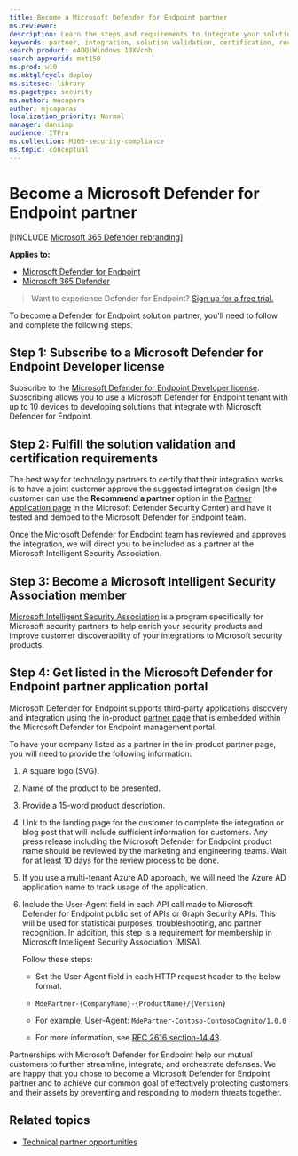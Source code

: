 ```yaml
---
title: Become a Microsoft Defender for Endpoint partner
ms.reviewer: 
description: Learn the steps and requirements to integrate your solution with Microsoft Defender ATP and be a partner
keywords: partner, integration, solution validation, certification, requirements, member, misa, application portal
search.product: eADQiWindows 10XVcnh
search.appverid: met150
ms.prod: w10
ms.mktglfcycl: deploy
ms.sitesec: library
ms.pagetype: security
ms.author: macapara
author: mjcaparas
localization_priority: Normal
manager: dansimp
audience: ITPro
ms.collection: M365-security-compliance 
ms.topic: conceptual 
---
```


# Become a Microsoft Defender for Endpoint partner

[!INCLUDE [Microsoft 365 Defender rebranding](../../includes/microsoft-defender.md)]

**Applies to:**
- [Microsoft Defender for Endpoint](https://go.microsoft.com/fwlink/?linkid=2154037)
- [Microsoft 365 Defender](https://go.microsoft.com/fwlink/?linkid=2118804)

> Want to experience Defender for Endpoint? [Sign up for a free trial.](https://www.microsoft.com/microsoft-365/windows/microsoft-defender-atp?ocid=docs-wdatp-exposedapis-abovefoldlink)

To become a Defender for Endpoint solution partner, you'll need to follow and complete the following steps.

## Step 1: Subscribe to a Microsoft Defender for Endpoint Developer license
Subscribe to the [Microsoft Defender for Endpoint Developer license](https://winatpregistration-prd.trafficmanager.net/Developer/UserAgreement?Length=9). Subscribing allows you to use a Microsoft Defender for Endpoint tenant with up to 10 devices to developing solutions that integrate with Microsoft Defender for Endpoint. 

## Step 2: Fulfill the solution validation and certification requirements
The best way for technology partners to certify that their integration works is to have a joint customer approve the suggested integration design (the customer can use the **Recommend a partner** option in the [Partner Application page](https://securitycenter.microsoft.com/interoperability/partners) in the Microsoft Defender Security Center) and have it tested and demoed to the Microsoft Defender for Endpoint team.

Once the Microsoft Defender for Endpoint team has reviewed and approves the integration, we will direct you to be included as a partner at the Microsoft Intelligent Security Association.

## Step 3: Become a  Microsoft Intelligent Security Association member
[Microsoft Intelligent Security Association](https://www.microsoft.com/security/partnerships/intelligent-security-association) is a program specifically for Microsoft security partners to help enrich your security products and improve customer discoverability of your integrations to Microsoft security products.

## Step 4: Get listed in the Microsoft Defender for Endpoint partner application portal
Microsoft Defender for Endpoint supports third-party applications discovery and integration using the in-product [partner page](partner-applications.md) that is embedded within the Microsoft Defender for Endpoint management portal. 

To have your company listed as a partner in the in-product partner page, you will need to provide the following information:

1. A square logo (SVG).
2. Name of the product to be presented.
3. Provide a 15-word product description.
4. Link to the landing page for the customer to complete the integration or blog post that will include sufficient information for customers. Any press release including the Microsoft Defender for Endpoint product name should be reviewed by the marketing and engineering teams. Wait for at least 10 days for the review process to be done.
5.	If you use a multi-tenant Azure AD approach, we will need the Azure AD application name to track usage of the application.
6. Include the User-Agent field in each API call made to Microsoft Defender for Endpoint public set of APIs or Graph Security APIs. This will be used for statistical purposes, troubleshooting, and partner recognition. In addition, this step is a requirement for membership in Microsoft Intelligent Security Association (MISA).

    Follow these steps:
    
   	- Set the User-Agent field in each HTTP request header to the below format.

    - `MdePartner-{CompanyName}-{ProductName}/{Version}`
    
    - For example, User-Agent: `MdePartner-Contoso-ContosoCognito/1.0.0`
    
    - For more information, see [RFC 2616 section-14.43](https://tools.ietf.org/html/rfc2616#section-14.43).

Partnerships with Microsoft Defender for Endpoint help our mutual customers to further streamline, integrate, and orchestrate defenses. We are happy that you chose to become a Microsoft Defender for Endpoint partner and to achieve our common goal of effectively protecting customers and their assets by preventing and responding to modern threats together.

## Related topics
- [Technical partner opportunities](partner-integration.md)
